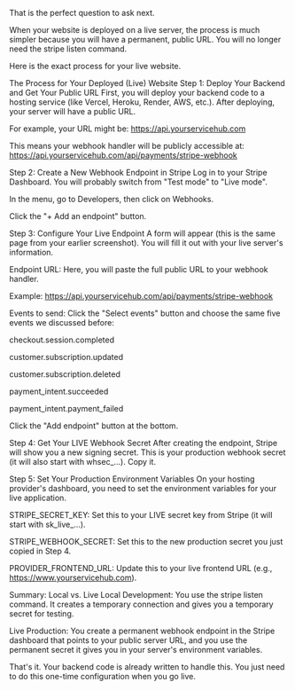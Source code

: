 That is the perfect question to ask next.

When your website is deployed on a live server, the process is much simpler because you will have a permanent, public URL. You will no longer need the stripe listen command.

Here is the exact process for your live website.

The Process for Your Deployed (Live) Website
Step 1: Deploy Your Backend and Get Your Public URL
First, you will deploy your backend code to a hosting service (like Vercel, Heroku, Render, AWS, etc.). After deploying, your server will have a public URL.

For example, your URL might be: https://api.yourservicehub.com

This means your webhook handler will be publicly accessible at: https://api.yourservicehub.com/api/payments/stripe-webhook

Step 2: Create a New Webhook Endpoint in Stripe
Log in to your Stripe Dashboard. You will probably switch from "Test mode" to "Live mode".

In the menu, go to Developers, then click on Webhooks.

Click the "+ Add an endpoint" button.

Step 3: Configure Your Live Endpoint
A form will appear (this is the same page from your earlier screenshot). You will fill it out with your live server's information.

Endpoint URL: Here, you will paste the full public URL to your webhook handler.

Example: https://api.yourservicehub.com/api/payments/stripe-webhook

Events to send: Click the "Select events" button and choose the same five events we discussed before:

checkout.session.completed

customer.subscription.updated

customer.subscription.deleted

payment_intent.succeeded

payment_intent.payment_failed

Click the "Add endpoint" button at the bottom.

Step 4: Get Your LIVE Webhook Secret
After creating the endpoint, Stripe will show you a new signing secret. This is your production webhook secret (it will also start with whsec_...). Copy it.

Step 5: Set Your Production Environment Variables
On your hosting provider's dashboard, you need to set the environment variables for your live application.

STRIPE_SECRET_KEY: Set this to your LIVE secret key from Stripe (it will start with sk_live_...).

STRIPE_WEBHOOK_SECRET: Set this to the new production secret you just copied in Step 4.

PROVIDER_FRONTEND_URL: Update this to your live frontend URL (e.g., https://www.yourservicehub.com).

Summary: Local vs. Live
Local Development: You use the stripe listen command. It creates a temporary connection and gives you a temporary secret for testing.

Live Production: You create a permanent webhook endpoint in the Stripe dashboard that points to your public server URL, and you use the permanent secret it gives you in your server's environment variables.

That's it. Your backend code is already written to handle this. You just need to do this one-time configuration when you go live.